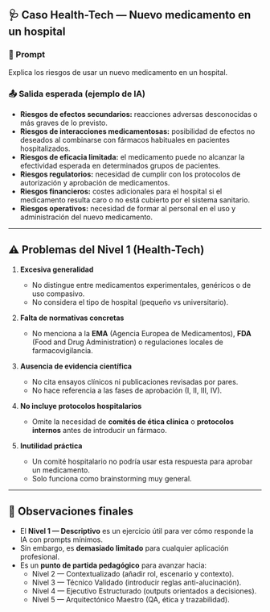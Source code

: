 ## 🩺 Caso Health-Tech — Nuevo medicamento en un hospital

### 📝 Prompt
Explica los riesgos de usar un nuevo medicamento en un hospital.


### 📤 Salida esperada (ejemplo de IA)
- **Riesgos de efectos secundarios:** reacciones adversas desconocidas o más graves de lo previsto.  
- **Riesgos de interacciones medicamentosas:** posibilidad de efectos no deseados al combinarse con fármacos habituales en pacientes hospitalizados.  
- **Riesgos de eficacia limitada:** el medicamento puede no alcanzar la efectividad esperada en determinados grupos de pacientes.  
- **Riesgos regulatorios:** necesidad de cumplir con los protocolos de autorización y aprobación de medicamentos.  
- **Riesgos financieros:** costes adicionales para el hospital si el medicamento resulta caro o no está cubierto por el sistema sanitario.  
- **Riesgos operativos:** necesidad de formar al personal en el uso y administración del nuevo medicamento.  

---

## ⚠️ Problemas del Nivel 1 (Health-Tech)
1. **Excesiva generalidad**  
   - No distingue entre medicamentos experimentales, genéricos o de uso compasivo.  
   - No considera el tipo de hospital (pequeño vs universitario).  

2. **Falta de normativas concretas**  
   - No menciona a la **EMA** (Agencia Europea de Medicamentos), **FDA** (Food and Drug Administration) o regulaciones locales de farmacovigilancia.  

3. **Ausencia de evidencia científica**  
   - No cita ensayos clínicos ni publicaciones revisadas por pares.  
   - No hace referencia a las fases de aprobación (I, II, III, IV).  

4. **No incluye protocolos hospitalarios**  
   - Omite la necesidad de **comités de ética clínica** o **protocolos internos** antes de introducir un fármaco.  

5. **Inutilidad práctica**  
   - Un comité hospitalario no podría usar esta respuesta para aprobar un medicamento.  
   - Solo funciona como brainstorming muy general.  

---

## 🔎 Observaciones finales
- El **Nivel 1 — Descriptivo** es un ejercicio útil para ver cómo responde la IA con prompts mínimos.  
- Sin embargo, es **demasiado limitado** para cualquier aplicación profesional.  
- Es un **punto de partida pedagógico** para avanzar hacia:  
  - Nivel 2 — Contextualizado (añadir rol, escenario y contexto).  
  - Nivel 3 — Técnico Validado (introducir reglas anti-alucinación).  
  - Nivel 4 — Ejecutivo Estructurado (outputs orientados a decisiones).  
  - Nivel 5 — Arquitectónico Maestro (QA, ética y trazabilidad).
